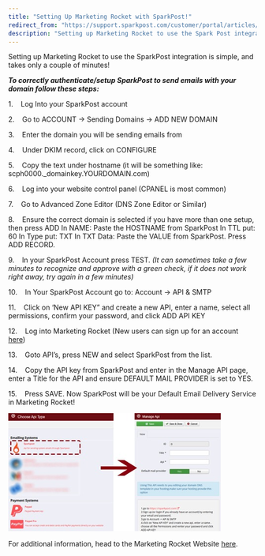 ```yaml
---
title: "Setting Up Marketing Rocket with SparkPost!"
redirect_from: "https://support.sparkpost.com/customer/portal/articles/2160178-setting-up-marketing-rocket-with-sparkpost-"
description: "Setting up Marketing Rocket to use the Spark Post integration is simple and takes only a couple of minutes To correctly authenticate setup Spark Post to send emails with your domain follow these steps Log Into your Spark Post account Go to ACCOUNT Sending Domains ADD NEW DOMAIN Enter the..."
---
```


Setting up Marketing Rocket to use the SparkPost integration is simple, and takes only a couple of minutes!

***To correctly authenticate/setup SparkPost to send emails with your domain follow these steps:***                                                                                             

1.    Log Into your SparkPost account

2.    Go to ACCOUNT -> Sending Domains -> ADD NEW DOMAIN

3.    Enter the domain you will be sending emails from

4.    Under DKIM record, click on CONFIGURE

5.    Copy the text under hostname (it will be something like: scph0000._domainkey.YOURDOMAIN.com)

6.    Log into your website control panel (CPANEL is most common)

7.    Go to Advanced Zone Editor (DNS Zone Editor or Similar)

8.    Ensure the correct domain is selected if you have more than one setup, then press ADD
In NAME: Paste the HOSTNAME from SparkPost
In TTL put: 60
In Type put: TXT
In TXT Data: Paste the VALUE from SparkPost.
Press ADD RECORD.

9.    In your SparkPost Account press TEST. *(It can sometimes take a few minutes to recognize and approve with a green check, if it does not work right away, try again in a few minutes)*                                                                                                                                          

10.    In Your SparkPost Account go to: Account -> API & SMTP

11.    Click on ‘New API KEY” and create a new API, enter a name, select all permissions, confirm your password, and click ADD API KEY

12.    Log into Marketing Rocket (New users can sign up for an account [here](https://marketing-rocket.com/pricing))

13.    Goto API’s, press NEW and select SparkPost from the list.

14.    Copy the API key from SparkPost and enter in the Manage API page, enter a Title for the API and ensure DEFAULT MAIL PROVIDER is set to YES.

15.    Press SAVE. Now SparkPost will be your Default Email Delivery Service in Marketing Rocket!

![](media/setting-up-marketing-rocket-with-spark-post/marketingrocket_original.jpg)

For additional information, head to the Marketing Rocket Website [here](https://marketing-rocket.com/).